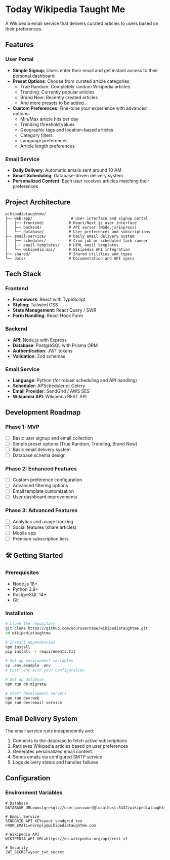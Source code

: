 # Today Wikipedia Taught Me 

A Wikipedia email service that delivers curated articles to users based on their preferences. 

## Features

### User Portal
- **Simple Signup**: Users enter their email and get instant access to their personal dashboard
- **Preset Options**: Choose from curated article categories:
  - True Random: Completely random Wikipedia articles
  - Trending: Currently popular articles
  - Brand New: Recently created articles
  - And more presets to be added...
- **Custom Preferences**: Fine-tune your experience with advanced options:
  - Min/Max article hits per day
  - Trending threshold values
  - Geographic tags and location-based articles
  - Category filters
  - Language preferences
  - Article length preferences

### Email Service
- **Daily Delivery**: Automatic emails sent around 10 AM
- **Smart Scheduling**: Database-driven delivery system
- **Personalized Content**: Each user receives articles matching their preferences

## Project Architecture

```
wikipediataughtme/
├── web-app/                 # User interface and signup portal
│   ├── frontend/           # React/Next.js user interface
│   ├── backend/            # API server (Node.js/Express)
│   └── database/           # User preferences and subscriptions
├── email-service/          # Daily email delivery system
│   ├── scheduler/          # Cron job or scheduled task runner
│   ├── email-templates/    # HTML email templates
│   └── wikipedia-api/      # Wikipedia API integration
├── shared/                 # Shared utilities and types
└── docs/                   # Documentation and API specs
```

## Tech Stack

### Frontend
- **Framework**: React with TypeScript
- **Styling**: Tailwind CSS
- **State Management**: React Query / SWR
- **Form Handling**: React Hook Form

### Backend
- **API**: Node.js with Express
- **Database**: PostgreSQL with Prisma ORM
- **Authentication**: JWT tokens
- **Validation**: Zod schemas

### Email Service
- **Language**: Python (for robust scheduling and API handling)
- **Scheduler**: APScheduler or Celery
- **Email Provider**: SendGrid / AWS SES
- **Wikipedia API**: Wikipedia REST API

## Development Roadmap

### Phase 1: MVP
- [ ] Basic user signup and email collection
- [ ] Simple preset options (True Random, Trending, Brand New)
- [ ] Basic email delivery system
- [ ] Database schema design

### Phase 2: Enhanced Features
- [ ] Custom preference configuration
- [ ] Advanced filtering options
- [ ] Email template customization
- [ ] User dashboard improvements

### Phase 3: Advanced Features
- [ ] Analytics and usage tracking
- [ ] Social features (share articles)
- [ ] Mobile app
- [ ] Premium subscription tiers

## 🛠️ Getting Started

### Prerequisites
- Node.js 18+
- Python 3.9+
- PostgreSQL 14+
- Git

### Installation
```bash
# Clone the repository
git clone https://github.com/yourusername/wikipediataughtme.git
cd wikipediataughtme

# Install dependencies
npm install
pip install -r requirements.txt

# Set up environment variables
cp .env.example .env
# Edit .env with your configuration

# Set up database
npm run db:migrate

# Start development servers
npm run dev:web
npm run dev:email-service
```

## Email Delivery System

The email service runs independently and:
1. Connects to the database to fetch active subscriptions
2. Retrieves Wikipedia articles based on user preferences
3. Generates personalized email content
4. Sends emails via configured SMTP service
5. Logs delivery status and handles failures

## Configuration

### Environment Variables
```env
# Database
DATABASE_URL=postgresql://user:password@localhost:5432/wikipediataughtme

# Email Service
SENDGRID_API_KEY=your_sendgrid_key
FROM_EMAIL=noreply@wikipediataughtme.com

# Wikipedia API
WIKIPEDIA_API_URL=https://en.wikipedia.org/api/rest_v1

# Security
JWT_SECRET=your_jwt_secret
```

